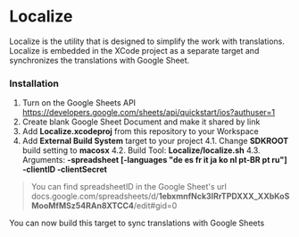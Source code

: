 # Localize

Localize is the utility that is designed to simplify the work with translations. Localize is embedded in the XCode project as a separate target and synchronizes the translations with Google Sheet.

### Installation
1. Turn on the Google Sheets API https://developers.google.com/sheets/api/quickstart/ios?authuser=1
2. Create blank Google Sheet Document and make it shared by link
3. Add **Localize.xcodeproj** from this repository to your Workspace
4. Add **External Build System** target to your project
4.1. Change **SDKROOT** build setting to **macosx**
4.2. Build Tool: **Localize/localize.sh**
4.3. Arguments: **-spreadsheet *<spreadsheetID>* [-languages "de es fr it ja ko nl pt-BR pt ru"]  -clientID *<clientID>* -clientSecret *<clientSecret>***
> You can find spreadsheetID in the Google Sheet's url
> docs.google.com/spreadsheets/d/**1ebxmnfNck3IRrTPDXXX_XXbKoSMooMfMSz54RAn8XTCC4**/edit#gid=0

You can now build this target to sync translations with Google Sheets
